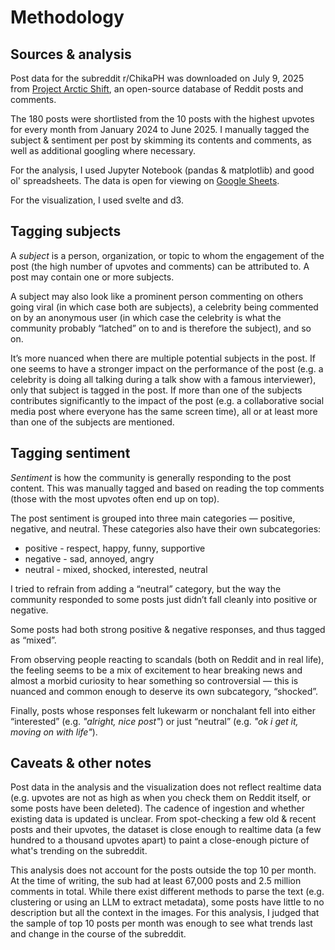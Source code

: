 # Methodology

## Sources & analysis
Post data for the subreddit r/ChikaPH was downloaded on July 9, 2025 from [Project Arctic Shift](https://github.com/ArthurHeitmann/arctic_shift),
an open-source database of Reddit posts and comments.

The 180 posts were shortlisted from the 10 posts with the highest upvotes for every month from January 2024 to June 2025.
I manually tagged the subject & sentiment per post by skimming its contents and comments, as well as additional googling where necessary.

For the analysis, I used Jupyter Notebook (pandas & matplotlib) and good ol' spreadsheets. The data is open for viewing on [Google Sheets](https://docs.google.com/spreadsheets/d/1YCpPq1cJOcVlOwFJCc80GHa0vuwAEkitCfcAZa0Mdrw/edit?usp=sharing).

For the visualization, I used svelte and d3.

## Tagging subjects

A *subject* is a person, organization, or topic to whom the engagement of the post (the high number of upvotes and comments) can be attributed to. A post may contain one or more subjects.

A subject may also look like a prominent person commenting on others going viral (in which case both are subjects), a celebrity being commented on by an anonymous user (in which case the celebrity is what the community probably “latched” on to and is therefore the subject), and so on.

It’s more nuanced when there are multiple potential subjects in the post. If one seems to have a stronger impact on the performance of the post (e.g. a celebrity is doing all talking during a talk show with a famous interviewer), only that subject is tagged in the post. If more than one of the subjects contributes significantly to the impact of the post (e.g. a collaborative social media post where everyone has the same screen time), all or at least more than one of the subjects are mentioned.

## Tagging sentiment

*Sentiment* is how the community is generally responding to the post content. This was manually tagged and based on reading the top comments (those with the most upvotes often end up on top).

The post sentiment is grouped into three main categories — positive, negative, and neutral. These categories also have their own subcategories:

- positive - respect, happy, funny, supportive
- negative - sad, annoyed, angry
- neutral - mixed, shocked, interested, neutral

I tried to refrain from adding a “neutral” category, but the way the community responded to some posts just didn’t fall cleanly into positive or negative.

Some posts had both strong positive & negative responses, and thus tagged as “mixed”.

From observing people reacting to scandals (both on Reddit and in real life), the feeling seems to be a mix of excitement to hear breaking news and almost a morbid curiosity to hear something so controversial — this is nuanced and common enough to deserve its own subcategory, “shocked”.

Finally, posts whose responses felt lukewarm or nonchalant fell into either “interested” (e.g. *"alright, nice post"*) or just “neutral” (e.g. *"ok i get it, moving on with life"*).

## Caveats & other notes
Post data in the analysis and the visualization does not reflect realtime data (e.g. upvotes
are not as high as when you check them on Reddit itself, or some posts have been deleted). The cadence of ingestion and
whether existing data is updated is unclear. From spot-checking a few old & recent posts and their upvotes,
the dataset is close enough to realtime data (a few hundred to a thousand upvotes apart) to paint a close-enough
picture of what's trending on the subreddit.

This analysis does not account for the posts outside the top 10 per month.
At the time of writing, the sub had at least 67,000 posts and 2.5 million comments in total.
While there exist different methods to parse the text (e.g. clustering or using an LLM to extract metadata),
some posts have little to no description but all the context in the images.
For this analysis, I judged that the sample of top 10 posts per month was enough to see what trends last and change in the course of the subreddit.
